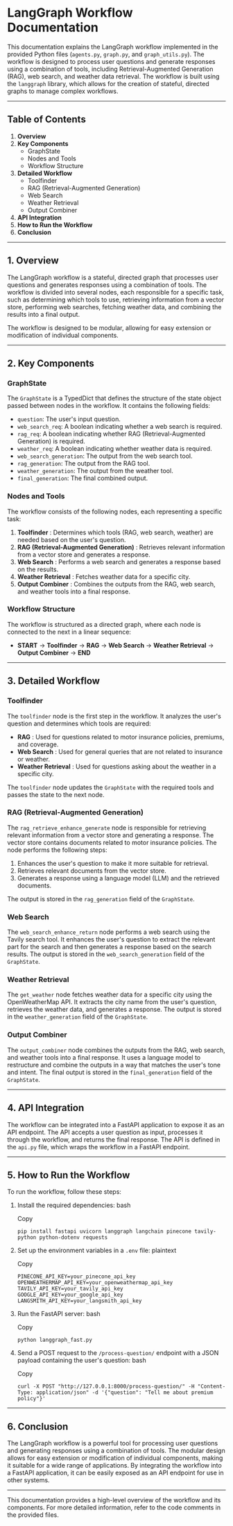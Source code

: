 # LangGraph Workflow Documentation

This documentation explains the LangGraph workflow implemented in the provided Python files (`agents.py`, `graph.py`, and `graph_utils.py`). The workflow is designed to process user questions and generate responses using a combination of tools, including Retrieval-Augmented Generation (RAG), web search, and weather data retrieval. The workflow is built using the `langgraph` library, which allows for the creation of stateful, directed graphs to manage complex workflows.

---

## Table of Contents

1. **Overview**
2. **Key Components**
   * GraphState
   * Nodes and Tools
   * Workflow Structure
3. **Detailed Workflow**
   * Toolfinder
   * RAG (Retrieval-Augmented Generation)
   * Web Search
   * Weather Retrieval
   * Output Combiner
4. **API Integration**
5. **How to Run the Workflow**
6. **Conclusion**

---

## 1. Overview

The LangGraph workflow is a stateful, directed graph that processes user questions and generates responses using a combination of tools. The workflow is divided into several nodes, each responsible for a specific task, such as determining which tools to use, retrieving information from a vector store, performing web searches, fetching weather data, and combining the results into a final output.

The workflow is designed to be modular, allowing for easy extension or modification of individual components.

---

## 2. Key Components

### GraphState

The `GraphState` is a TypedDict that defines the structure of the state object passed between nodes in the workflow. It contains the following fields:

* `question`: The user's input question.
* `web_search_req`: A boolean indicating whether a web search is required.
* `rag_req`: A boolean indicating whether RAG (Retrieval-Augmented Generation) is required.
* `weather_req`: A boolean indicating whether weather data is required.
* `web_search_generation`: The output from the web search tool.
* `rag_generation`: The output from the RAG tool.
* `weather_generation`: The output from the weather tool.
* `final_generation`: The final combined output.

### Nodes and Tools

The workflow consists of the following nodes, each representing a specific task:

1. **Toolfinder** : Determines which tools (RAG, web search, weather) are needed based on the user's question.
2. **RAG (Retrieval-Augmented Generation)** : Retrieves relevant information from a vector store and generates a response.
3. **Web Search** : Performs a web search and generates a response based on the results.
4. **Weather Retrieval** : Fetches weather data for a specific city.
5. **Output Combiner** : Combines the outputs from the RAG, web search, and weather tools into a final response.

### Workflow Structure

The workflow is structured as a directed graph, where each node is connected to the next in a linear sequence:

* **START** → **Toolfinder** → **RAG** → **Web Search** → **Weather Retrieval** → **Output Combiner** → **END**

---

## 3. Detailed Workflow

### Toolfinder

The `toolfinder` node is the first step in the workflow. It analyzes the user's question and determines which tools are required:

* **RAG** : Used for questions related to motor insurance policies, premiums, and coverage.
* **Web Search** : Used for general queries that are not related to insurance or weather.
* **Weather Retrieval** : Used for questions asking about the weather in a specific city.

The `toolfinder` node updates the `GraphState` with the required tools and passes the state to the next node.

### RAG (Retrieval-Augmented Generation)

The `rag_retrieve_enhance_generate` node is responsible for retrieving relevant information from a vector store and generating a response. The vector store contains documents related to motor insurance policies. The node performs the following steps:

1. Enhances the user's question to make it more suitable for retrieval.
2. Retrieves relevant documents from the vector store.
3. Generates a response using a language model (LLM) and the retrieved documents.

The output is stored in the `rag_generation` field of the `GraphState`.

### Web Search

The `web_search_enhance_return` node performs a web search using the Tavily search tool. It enhances the user's question to extract the relevant part for the search and then generates a response based on the search results. The output is stored in the `web_search_generation` field of the `GraphState`.

### Weather Retrieval

The `get_weather` node fetches weather data for a specific city using the OpenWeatherMap API. It extracts the city name from the user's question, retrieves the weather data, and generates a response. The output is stored in the `weather_generation` field of the `GraphState`.

### Output Combiner

The `output_combiner` node combines the outputs from the RAG, web search, and weather tools into a final response. It uses a language model to restructure and combine the outputs in a way that matches the user's tone and intent. The final output is stored in the `final_generation` field of the `GraphState`.

---

## 4. API Integration

The workflow can be integrated into a FastAPI application to expose it as an API endpoint. The API accepts a user question as input, processes it through the workflow, and returns the final response. The API is defined in the `api.py` file, which wraps the workflow in a FastAPI endpoint.

---

## 5. How to Run the Workflow

To run the workflow, follow these steps:

1. Install the required dependencies:
   bash

   Copy

   ```
   pip install fastapi uvicorn langgraph langchain pinecone tavily-python python-dotenv requests
   ```
2. Set up the environment variables in a `.env` file:
   plaintext

   Copy

   ```
   PINECONE_API_KEY=your_pinecone_api_key
   OPENWEATHERMAP_API_KEY=your_openweathermap_api_key
   TAVILY_API_KEY=your_tavily_api_key
   GOOGLE_API_KEY=your_google_api_key
   LANGSMITH_API_KEY=your_langsmith_api_key
   ```
3. Run the FastAPI server:
   bash

   Copy

   ```
   python langgraph_fast.py
   ```
4. Send a POST request to the `/process-question/` endpoint with a JSON payload containing the user's question:
   bash

   Copy

   ```
   curl -X POST "http://127.0.0.1:8000/process-question/" -H "Content-Type: application/json" -d '{"question": "Tell me about premium policy"}'
   ```

---

## 6. Conclusion

The LangGraph workflow is a powerful tool for processing user questions and generating responses using a combination of tools. The modular design allows for easy extension or modification of individual components, making it suitable for a wide range of applications. By integrating the workflow into a FastAPI application, it can be easily exposed as an API endpoint for use in other systems.

---

This documentation provides a high-level overview of the workflow and its components. For more detailed information, refer to the code comments in the provided files.
